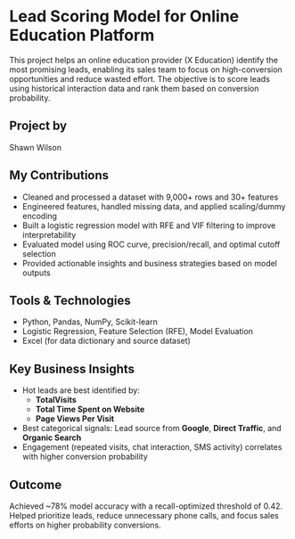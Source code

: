 #  Lead Scoring Model for Online Education Platform

This project helps an online education provider (X Education) identify the most promising leads, enabling its sales team to focus on high-conversion opportunities and reduce wasted effort. The objective is to score leads using historical interaction data and rank them based on conversion probability.

##  Project by
Shawn Wilson

##  My Contributions
- Cleaned and processed a dataset with 9,000+ rows and 30+ features
- Engineered features, handled missing data, and applied scaling/dummy encoding
- Built a logistic regression model with RFE and VIF filtering to improve interpretability
- Evaluated model using ROC curve, precision/recall, and optimal cutoff selection
- Provided actionable insights and business strategies based on model outputs

## Tools & Technologies
- Python, Pandas, NumPy, Scikit-learn
- Logistic Regression, Feature Selection (RFE), Model Evaluation
- Excel (for data dictionary and source dataset)

##  Key Business Insights
- Hot leads are best identified by:  
  - **TotalVisits**  
  - **Total Time Spent on Website**  
  - **Page Views Per Visit**
- Best categorical signals: Lead source from **Google**, **Direct Traffic**, and **Organic Search**
- Engagement (repeated visits, chat interaction, SMS activity) correlates with higher conversion probability



## Outcome
Achieved ~78% model accuracy with a recall-optimized threshold of 0.42. Helped prioritize leads, reduce unnecessary phone calls, and focus sales efforts on higher probability conversions.

